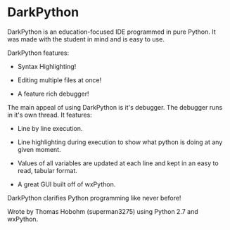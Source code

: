DarkPython
==========


DarkPython is an education-focused IDE programmed in pure Python. It was made with the student in mind and is easy to use.


DarkPython features:


* Syntax Highlighting!

* Editing multiple files at once!

* A feature rich debugger!


The main appeal of using DarkPython is it's debugger. The debugger runs in it's own thread. It features:


* Line by line execution.

* Line highlighting during execution to show what python is doing at any given moment.

* Values of all variables are updated at each line and kept in an easy to read, tabular format.

* A great GUI built off of wxPython.


DarkPython clarifies Python programming like never before!


Wrote by Thomas Hobohm (superman3275) using Python 2.7 and wxPython.
